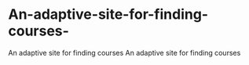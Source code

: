 # An-adaptive-site-for-finding-courses-
An adaptive site for finding courses 
An adaptive site for finding courses
